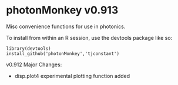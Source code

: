 photonMonkey v0.913
============

Misc convenience functions for use in photonics. 

To install from within an R session, use the devtools package like so:
```
library(devtools)
install_github('photonMonkey','tjconstant')
```

v0.912 Major Changes:
* disp.plot4 experimental plotting function added
